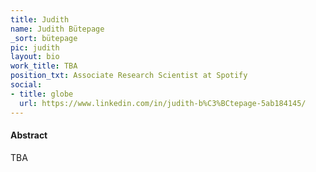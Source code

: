 ```yaml
---
title: Judith
name: Judith Bütepage
_sort: bütepage
pic: judith
layout: bio
work_title: TBA
position_txt: Associate Research Scientist at Spotify
social:
- title: globe
  url: https://www.linkedin.com/in/judith-b%C3%BCtepage-5ab184145/
---
```


#### Abstract
TBA
